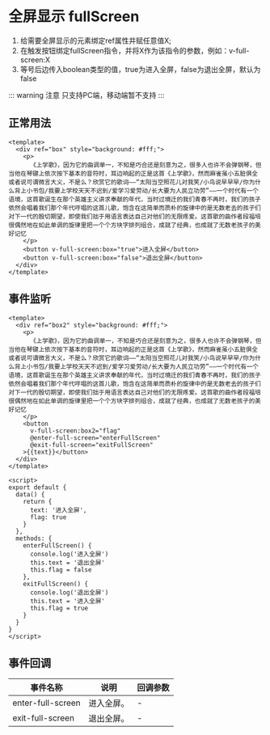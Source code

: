 # 全屏显示 fullScreen
1. 给需要全屏显示的元素绑定ref属性并赋任意值X;
2. 在触发按钮绑定fullScreen指令，并将X作为该指令的参数，例如：v-full-screen:X
3. 等号后边传入boolean类型的值，true为进入全屏，false为退出全屏，默认为false

::: warning 注意
只支持PC端，移动端暂不支持
:::

## 正常用法
```vue
<template>
  <div ref="box" style="background: #fff;">
    <p>
      《上学歌》，因为它的曲调单一，不知是巧合还是刻意为之，很多人也许不会弹钢琴，但当他在琴键上依次按下基本的音符时，耳边响起的正是这首《上学歌》，然而麻雀虽小五脏俱全或者说可谓微言大义，不是么？欣赏它的歌词——“太阳当空照花儿对我笑/小鸟说早早早/你为什么背上小书包/我要上学校天天不迟到/爱学习爱劳动/长大要为人民立功劳”——一个时代有一个语境，这首歌诞生在那个英雄主义讲求奉献的年代，当时过境迁的我们青春不再时，我们的孩子依然会唱着我们那个年代哼唱的这首儿歌，饱含在这简单而质朴的旋律中的是无数老去的孩子们对下一代的殷切期望，即使我们拙于用语言表达自己对他们的无限疼爱。这首歌的曲作者段福培很偶然地在如此单调的旋律里把一个个方块字排列组合，成就了经典，也成就了无数老孩子的美好记忆
    </p>
    <button v-full-screen:box="true">进入全屏</button>
    <button v-full-screen:box="false">退出全屏</button>
  </div>
</template>
```
<template>
  <div ref="box" style="background: #fff;">
    <p>
      《上学歌》，因为它的曲调单一，不知是巧合还是刻意为之，很多人也许不会弹钢琴，但当他在琴键上依次按下基本的音符时，耳边响起的正是这首《上学歌》，然而麻雀虽小五脏俱全或者说可谓微言大义，不是么？欣赏它的歌词——“太阳当空照花儿对我笑/小鸟说早早早/你为什么背上小书包/我要上学校天天不迟到/爱学习爱劳动/长大要为人民立功劳”——一个时代有一个语境，这首歌诞生在那个英雄主义讲求奉献的年代，当时过境迁的我们青春不再时，我们的孩子依然会唱着我们那个年代哼唱的这首儿歌，饱含在这简单而质朴的旋律中的是无数老去的孩子们对下一代的殷切期望，即使我们拙于用语言表达自己对他们的无限疼爱。这首歌的曲作者段福培很偶然地在如此单调的旋律里把一个个方块字排列组合，成就了经典，也成就了无数老孩子的美好记忆
    </p>
    <button v-full-screen:box="true">进入全屏</button>
    <button v-full-screen:box="false">退出全屏</button>
  </div>
</template>

## 事件监听
```vue
<template>
  <div ref="box2" style="background: #fff;">
    <p>
      《上学歌》，因为它的曲调单一，不知是巧合还是刻意为之，很多人也许不会弹钢琴，但当他在琴键上依次按下基本的音符时，耳边响起的正是这首《上学歌》，然而麻雀虽小五脏俱全或者说可谓微言大义，不是么？欣赏它的歌词——“太阳当空照花儿对我笑/小鸟说早早早/你为什么背上小书包/我要上学校天天不迟到/爱学习爱劳动/长大要为人民立功劳”——一个时代有一个语境，这首歌诞生在那个英雄主义讲求奉献的年代，当时过境迁的我们青春不再时，我们的孩子依然会唱着我们那个年代哼唱的这首儿歌，饱含在这简单而质朴的旋律中的是无数老去的孩子们对下一代的殷切期望，即使我们拙于用语言表达自己对他们的无限疼爱。这首歌的曲作者段福培很偶然地在如此单调的旋律里把一个个方块字排列组合，成就了经典，也成就了无数老孩子的美好记忆
    </p>
    <button
      v-full-screen:box2="flag"
      @enter-full-screen="enterFullScreen"
      @exit-full-screen="exitFullScreen"
    >{{text}}</button>
  </div>
</template>

<script>
export default {
  data() {
    return {
      text: '进入全屏',
      flag: true
    }
  },
  methods: {
    enterFullScreen() {
      console.log('进入全屏')
      this.text = '退出全屏'
      this.flag = false
    },
    exitFullScreen() {
      console.log('退出全屏')
      this.text = '进入全屏'
      this.flag = true
    }
  }
}
</script>
```

<template>
  <div ref="box2" style="background: #fff;">
    <p>
      《上学歌》，因为它的曲调单一，不知是巧合还是刻意为之，很多人也许不会弹钢琴，但当他在琴键上依次按下基本的音符时，耳边响起的正是这首《上学歌》，然而麻雀虽小五脏俱全或者说可谓微言大义，不是么？欣赏它的歌词——“太阳当空照花儿对我笑/小鸟说早早早/你为什么背上小书包/我要上学校天天不迟到/爱学习爱劳动/长大要为人民立功劳”——一个时代有一个语境，这首歌诞生在那个英雄主义讲求奉献的年代，当时过境迁的我们青春不再时，我们的孩子依然会唱着我们那个年代哼唱的这首儿歌，饱含在这简单而质朴的旋律中的是无数老去的孩子们对下一代的殷切期望，即使我们拙于用语言表达自己对他们的无限疼爱。这首歌的曲作者段福培很偶然地在如此单调的旋律里把一个个方块字排列组合，成就了经典，也成就了无数老孩子的美好记忆
    </p>
    <button
      v-full-screen:box2="flag"
      @enter-full-screen="enterFullScreen"
      @exit-full-screen="exitFullScreen"
    >{{text}}</button>
  </div>
</template>

<script>
export default {
  data() {
    return {
      text: '进入全屏',
      flag: true
    }
  },
  methods: {
    enterFullScreen() {
      console.log('进入全屏')
      this.text = '退出全屏'
      this.flag = false
    },
    exitFullScreen() {
      console.log('退出全屏')
      this.text = '进入全屏'
      this.flag = true
    }
  }
}
</script>

## 事件回调
|事件名称|说明|回调参数|
|---|---|---|
|enter-full-screen|进入全屏。|-|
|exit-full-screen|退出全屏。|-|
